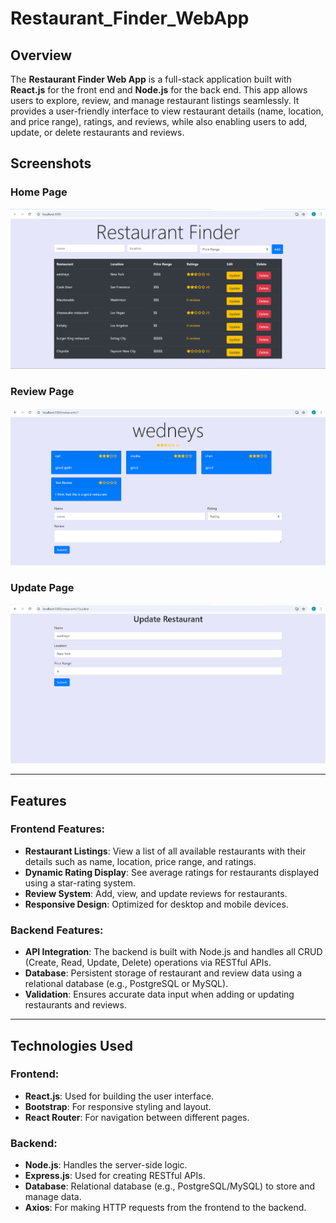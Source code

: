 # Restaurant_Finder_WebApp

## Overview
The **Restaurant Finder Web App** is a full-stack application built with **React.js** for the front end and **Node.js** for the back end. This app allows users to explore, review, and manage restaurant listings seamlessly. It provides a user-friendly interface to view restaurant details (name, location, and price range), ratings, and reviews, while also enabling users to add, update, or delete restaurants and reviews.

## Screenshots

### Home Page
![Home Page](./Images/Home_Page.png)

### Review Page
![Add Review Page](./Images/Reviews_Page.png)

### Update Page
![Update Page](./Images/Update_Page.png)

---

## Features

### Frontend Features:
- **Restaurant Listings**: View a list of all available restaurants with their details such as name, location, price range, and ratings.
- **Dynamic Rating Display**: See average ratings for restaurants displayed using a star-rating system.
- **Review System**: Add, view, and update reviews for restaurants.
- **Responsive Design**: Optimized for desktop and mobile devices.

### Backend Features:
- **API Integration**: The backend is built with Node.js and handles all CRUD (Create, Read, Update, Delete) operations via RESTful APIs.
- **Database**: Persistent storage of restaurant and review data using a relational database (e.g., PostgreSQL or MySQL).
- **Validation**: Ensures accurate data input when adding or updating restaurants and reviews.

---

## Technologies Used

### Frontend:
- **React.js**: Used for building the user interface.
- **Bootstrap**: For responsive styling and layout.
- **React Router**: For navigation between different pages.

### Backend:
- **Node.js**: Handles the server-side logic.
- **Express.js**: Used for creating RESTful APIs.
- **Database**: Relational database (e.g., PostgreSQL/MySQL) to store and manage data.
- **Axios**: For making HTTP requests from the frontend to the backend.

